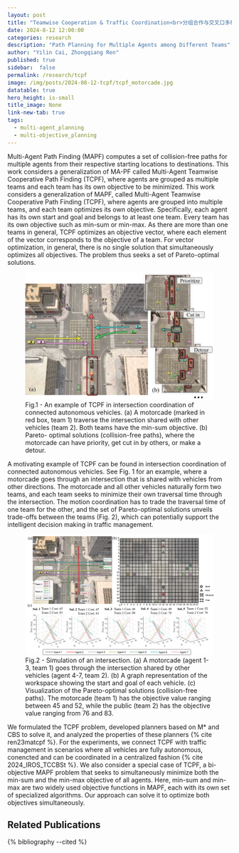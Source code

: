 ```yaml
---
layout: post
title: "Teamwise Cooperation & Traffic Coordination<br>分组合作与交叉口多机协同"
date: 2024-8-12 12:00:00
categories: research
description: "Path Planning for Multiple Agents among Different Teams"
author: "Yilin Cai, Zhongqiang Ren"
published: true
sidebar:  false
permalink: /research/tcpf
image: /img/posts/2024-08-12-tcpf/tcpf_motorcade.jpg
datatable: true
hero_height: is-small
title_image: None
link-new-tab: true
tags:
  - multi-agent_planning
  - multi-objective_planning
---
```


Multi-Agent Path Finding (MAPF) computes a set of collision-free paths for multiple agents from their respective starting locations to destinations. This work considers a generalization of MA-PF called Multi-Agent Teamwise Cooperative Path Finding (TCPF), where agents are grouped as multiple teams and each team has its own objective to be minimized. This work considers a generalization of MAPF, called Multi-Agent Teamwise Cooperative Path Finding (TCPF), where agents are grouped into multiple teams, and each team optimizes its own objective. Specifically, each agent has its own start and goal and belongs to at least one team. Every team has its own objective such as min-sum or min-max. As there are more than one teams in general, TCPF optimizes an objective vector, where each element of the vector corresponds to the objective of a team. For vector optimization, in general, there is no single solution that simultaneously optimizes all objectives. The problem thus seeks a set of Pareto-optimal solutions.


<figure>
  <img src="/img/posts/2024-08-12-tcpf/tcpf_motorcade.jpg" alt="image"/>
  <figcaption>Fig.1 - An example of TCPF in intersection coordination of
connected autonomous vehicles. (a) A motorcade (marked in red
box, team 1) traverse the intersection shared with other vehicles
(team 2). Both teams have the min-sum objective. (b) Pareto-
optimal solutions (collision-free paths), where the motorcade can
have priority, get cut in by others, or make a detour.</figcaption>
</figure>

A motivating example of TCPF can be found in intersection coordination of connected autonomous vehicles. See Fig. 1 for an example, where a motorcade goes through an intersection that is shared with vehicles from other directions. The motorcade and all other vehicles naturally form two teams, and each team seeks to minimize their own traversal time through the intersection. The motion coordination has to trade the traversal time of one team for the other, and the set of Pareto-optimal solutions unveils trade-offs between the teams (Fig. 2), which can potentially support the intelligent decision making in traffic management.

<figure>
  <img src="/img/posts/2024-08-12-tcpf/tcpf_result.jpg" alt="image"/>
  <figcaption>Fig.2 - Simulation of an intersection. (a) A motorcade (agent 1-3, team 1) goes through the intersection shared by other vehicles (agent 4-7, team 2). (b) A graph representation of the workspace showing the start and goal of each vehicle. (c) Visualization of the Pareto-optimal solutions (collision-free paths). The motorcade (team 1) has the objective value ranging between 45 and 52, while the public (team 2) has the objective value ranging from 76 and 83.</figcaption>
</figure>


We formulated the TCPF problem, developed planners based on M* and CBS to solve it, and analyzed the properties of these planners {% cite ren23matcpf %}. For the experiments, we connect TCPF with traffic management in scenarios where all vehicles are fully autonomous, conencted and can be coordinated in a centralized fashion {% cite 2024_IROS_TCCBSt %}. We also consider a special case of TCPF, a bi-objective MAPF problem that seeks to simultaneously minimize both the min-sum and the min-max objective of all agents. Here, min-sum and min-max are two widely used objective functions in MAPF, each with its own set of specialized algorithms. Our approach can solve it to optimize both objectives simultaneously.


## Related Publications

{% bibliography --cited %}


